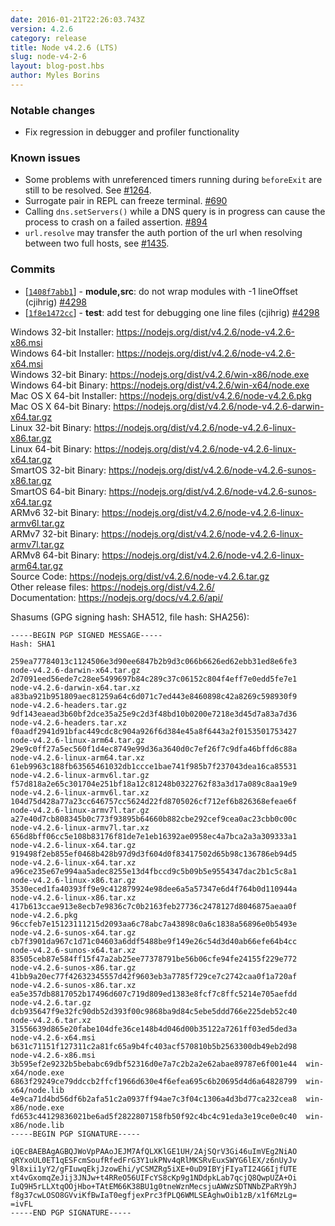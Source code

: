 ```yaml
---
date: 2016-01-21T22:26:03.743Z
version: 4.2.6
category: release
title: Node v4.2.6 (LTS)
slug: node-v4-2-6
layout: blog-post.hbs
author: Myles Borins
---
```


### Notable changes

- Fix regression in debugger and profiler functionality

### Known issues

- Some problems with unreferenced timers running during `beforeExit` are still to be resolved. See [#1264](https://github.com/nodejs/node/issues/1264).
- Surrogate pair in REPL can freeze terminal. [#690](https://github.com/nodejs/node/issues/690)
- Calling `dns.setServers()` while a DNS query is in progress can cause the process to crash on a failed assertion. [#894](https://github.com/nodejs/node/issues/894)
- `url.resolve` may transfer the auth portion of the url when resolving between two full hosts, see [#1435](https://github.com/nodejs/node/issues/1435).

### Commits

- [[`1408f7abb1`](https://github.com/nodejs/node/commit/1408f7abb1)] - **module,src**: do not wrap modules with -1 lineOffset (cjihrig) [#4298](https://github.com/nodejs/node/pull/4298)
- [[`1f8e1472cc`](https://github.com/nodejs/node/commit/1f8e1472cc)] - **test**: add test for debugging one line files (cjihrig) [#4298](https://github.com/nodejs/node/pull/4298)

Windows 32-bit Installer: https://nodejs.org/dist/v4.2.6/node-v4.2.6-x86.msi \
Windows 64-bit Installer: https://nodejs.org/dist/v4.2.6/node-v4.2.6-x64.msi \
Windows 32-bit Binary: https://nodejs.org/dist/v4.2.6/win-x86/node.exe \
Windows 64-bit Binary: https://nodejs.org/dist/v4.2.6/win-x64/node.exe \
Mac OS X 64-bit Installer: https://nodejs.org/dist/v4.2.6/node-v4.2.6.pkg \
Mac OS X 64-bit Binary: https://nodejs.org/dist/v4.2.6/node-v4.2.6-darwin-x64.tar.gz \
Linux 32-bit Binary: https://nodejs.org/dist/v4.2.6/node-v4.2.6-linux-x86.tar.gz \
Linux 64-bit Binary: https://nodejs.org/dist/v4.2.6/node-v4.2.6-linux-x64.tar.gz \
SmartOS 32-bit Binary: https://nodejs.org/dist/v4.2.6/node-v4.2.6-sunos-x86.tar.gz \
SmartOS 64-bit Binary: https://nodejs.org/dist/v4.2.6/node-v4.2.6-sunos-x64.tar.gz \
ARMv6 32-bit Binary: https://nodejs.org/dist/v4.2.6/node-v4.2.6-linux-armv6l.tar.gz \
ARMv7 32-bit Binary: https://nodejs.org/dist/v4.2.6/node-v4.2.6-linux-armv7l.tar.gz \
ARMv8 64-bit Binary: https://nodejs.org/dist/v4.2.6/node-v4.2.6-linux-arm64.tar.gz \
Source Code: https://nodejs.org/dist/v4.2.6/node-v4.2.6.tar.gz \
Other release files: https://nodejs.org/dist/v4.2.6/ \
Documentation: https://nodejs.org/docs/v4.2.6/api/

Shasums (GPG signing hash: SHA512, file hash: SHA256):

```
-----BEGIN PGP SIGNED MESSAGE-----
Hash: SHA1

259ea77784013c1124506e3d90ee6847b2b9d3c066b6626ed62ebb31ed8e6fe3  node-v4.2.6-darwin-x64.tar.gz
2d7091eed56ede7c28ee5499697b84c289c37c06152c804f4eff7e0edd5fe7e1  node-v4.2.6-darwin-x64.tar.xz
a83ba921b951809aec81259a64c6d071c7ed443e8460898c42a8269c598930f9  node-v4.2.6-headers.tar.gz
9df143eaead3b60bf2dce35a25e9c2d3f48bd10b0200e7218e3d45d7a83a7d36  node-v4.2.6-headers.tar.xz
f0aadf2941d91bfac449cdc8c904a926f6d384e45a8f6443a2f0153501753427  node-v4.2.6-linux-arm64.tar.gz
29e9c0ff27a5ec560f1d4ec8749e99d36a3640d0c7ef26f7c9dfa46bffd6c88a  node-v4.2.6-linux-arm64.tar.xz
61eb9963c188fb63565461032db1ccce1bae741f985b7f237043dea16ca85531  node-v4.2.6-linux-armv6l.tar.gz
f57d818a2e65c301704e251bf18a12c81248b0322762f83a3d17a089c8aa19e9  node-v4.2.6-linux-armv6l.tar.xz
104d75d428a77a23cc646757cc5624d22fd8705026cf712ef6b826368efeae6f  node-v4.2.6-linux-armv7l.tar.gz
a27e40d7cb808345b0c773f93895b64660b882cbe292cef9cea0ac23cbb0c00c  node-v4.2.6-linux-armv7l.tar.xz
656d8bff06cc5e108b83176f81de7e1eb16392ae0958ec4a7bca2a3a309333a1  node-v4.2.6-linux-x64.tar.gz
919498f2eb855ef0468b428b97d9d3f604d0f83417502d65b98c136786eb94d5  node-v4.2.6-linux-x64.tar.xz
a96ce235e67e994aa5adec8255e13d4fbccd9c5b09b5e9554347dac2b1c5c8a1  node-v4.2.6-linux-x86.tar.gz
3530eced1fa40393ff9e9c412879924e98dee6a5a57347e6d4f764b0d110944a  node-v4.2.6-linux-x86.tar.xz
417b613ccae913e8ecb7e9836c7c0b2163feb27736c2478127d8046875aeaa0f  node-v4.2.6.pkg
96ccfeb7e15123111215d2093aa6c78abc7a43898c0a6c1838a56896e0b5493e  node-v4.2.6-sunos-x64.tar.gz
cb7f3901da967c1d71c04603a6ddf5488be9f149e26c54d3d40ab66efe64b4cc  node-v4.2.6-sunos-x64.tar.xz
83505ceb87e584ff15f47a2ab25ee77378791be56b06cfe94fe24155f229e772  node-v4.2.6-sunos-x86.tar.gz
41bb9a20ec77f42632345557d42f9603eb3a7785f729ce7c2742caa0f1a720af  node-v4.2.6-sunos-x86.tar.xz
ea5e357db8817052b17496d607c719d809ed1383e8fcf7c8ffc5214e705aefdd  node-v4.2.6.tar.gz
dcb935647f9e32fc90db52d393f00c9868ba9d84c5ebe5ddd766e225deb52c40  node-v4.2.6.tar.xz
31556639d865e20fabe104dfe36ce148b4d046d00b35122a7261ff03ed5ded3a  node-v4.2.6-x64.msi
b631c71151f127311c2a81fc65a9b4fc403acf570810b5b2563300db49eb2d98  node-v4.2.6-x86.msi
3b595ef2e9232b5bebabc69dbf52316d0e7a7c2b2a2e62abae89787e6f001e44  win-x64/node.exe
6863f29249ce79ddccb2ffcf1966d630e4f6efea695c6b20695d4d6a64828799  win-x64/node.lib
4e9ca71d4bd56df6b2afa51c2a0937ff94ae7c3f04c1306a4d3bd77ca232cea8  win-x86/node.exe
fd653c44129836021be6ad5f2822807158fb50f92c4bc4c91eda3e19ce0e0c40  win-x86/node.lib
-----BEGIN PGP SIGNATURE-----

iQEcBAEBAgAGBQJWoVpPAAoJEJM7AfQLXKlGE1UH/2AjSQrV3Gi46uImVEg2NiAO
qRYxoUL0ET1qESFcmSoufRfedFrG3Y1ukPNv4qRlMKSRvEuxSWYG6lEX/z6nUyJv
9l8xii1yY2/gFIuwqEkjJzowEhi/yCSMZRg5iXE+0uD9IBYjFIyaTI24G6IjfUTE
xt4vGxomqZeJij3JNJw+t4RReO56UIFcYS8cKp9g1NDdpkLab7qcjQ8QwpUZA+Oi
IuQ9H5rLLXtqOOjHbo+TAtEM66K38BU1g0tneWznMecsjuAWWzSDTNNbZPaRY9hJ
f8g37cwLOSO8GVviKfBwIaT0egfjexPrc3fPLQ6WMLSEAghwOib1zB/x1f6MzLg=
=ivFL
-----END PGP SIGNATURE-----

```
